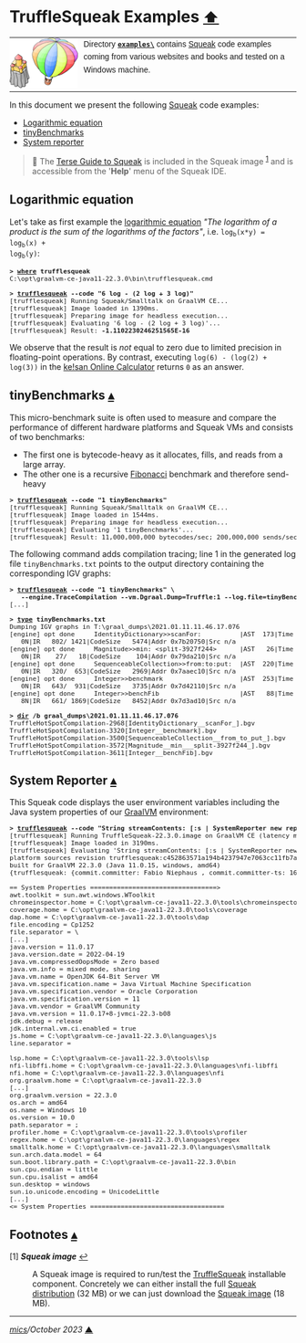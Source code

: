 # <span id="top">TruffleSqueak Examples</span> <span style="font-size:90%;">[⬆](../README.md#top)</span>

<table style="font-family:Helvetica,Arial;line-height:1.6;">
  <tr>
  <td style="border:0;padding:0 10px 0 0;min-width:120px;"><a href="https://squeak.org/" rel="external"><img src="../docs/images/balloon.svg" width="120" alt="Sqeak project"/></a></td>
  <td style="border:0;padding:0;vertical-align:text-top;">Directory <a href="./"><b><code>examples\</code></b></a> contains <a href="https://squeak.org/" rel="external">Squeak</a> code examples coming from various websites and books and tested on a Windows machine.
  </td>
  </tr>
</table>

In this document we present the following [Squeak] code examples:

- [Logarithmic equation](#log)
- [tinyBenchmarks](#tiny_benchmarks)
- [System reporter](#system_reporter)

> **:mag_right:** The [Terse Guide to Squeak][squeak_guide] is included in the Squeak image <sup id="anchor_01"><a href="#footnote_01">1</a></sup> and is accessible from the '**Help**' menu of the Squeak IDE.

## <span id="log">Logarithmic equation</span>

Let's take as first example the [logarithmic equation][wiki_logarithm] *"The logarithm of a product is the sum of the logarithms of the factors"*, i.e. <code>log<sub>b</sub>(x*y) = log<sub>b</sub>(x) + log<sub>b</sub>(y)</code>:

<pre style="font-size:80%;">
<b>&gt; <a href="https://docs.microsoft.com/en-us/windows-server/administration/windows-commands/where">where</a> trufflesqueak</b>
C:\opt\graalvm-ce-java11-22.3.0\bin\trufflesqueak.cmd
&nbsp;
<b>&gt; <a href="https://github.com/hpi-swa/trufflesqueak/blob/master/docs/development.md#debugging">trufflesqueak</a> --code "6 log - (2 log + 3 log)"</b>
[trufflesqueak] Running Squeak/Smalltalk on GraalVM CE...
[trufflesqueak] Image loaded in 1390ms.
[trufflesqueak] Preparing image for headless execution...
[trufflesqueak] Evaluating '6 log - (2 log + 3 log)'...
[trufflesqueak] Result: <b>-1.1102230246251565E-16</b>
</pre>

We observe that the result is *not* equal to zero due to limited precision in floating-point operations. By contrast, executing `log(6) - (log(2) + log(3))` in the [ke!san Online Calculator][keisan] returns `0` as an answer.

<!--
<b>&gt; trufflesqueak --code "3 raisedTo: 32" images\TruffleSqueak-20.2.0.image</b>
[trufflesqueak] Running Squeak/Smalltalk on OpenJDK 64-Bit GraalVM CE 20.3.0 (Graal-compiled)...
[trufflesqueak] Image loaded in 3822ms.
Preparing image for headless execution...
[trufflesqueak] Evaluating '3 raisedTo: 32'...
[trufflesqueak] Result: 1853020188851841
-->

## <span id="tiny_benchmarks">tinyBenchmarks</span> [**&#x25B4;**](#top)

This micro-benchmark suite is often used to measure and compare the performance of different hardware platforms and Squeak VMs and consists of two benchmarks:
- The first one is bytecode-heavy as it allocates, fills, and reads from a large array.
- The other one is a recursive [Fibonacci][wiki_fibonacci] benchmark and therefore send-heavy

<pre style="font-size:80%;">
<b>&gt; <a href="https://github.com/hpi-swa/trufflesqueak/blob/master/docs/development.md#debugging">trufflesqueak</a> --code "1 tinyBenchmarks"</b>
[trufflesqueak] Running Squeak/Smalltalk on GraalVM CE...
[trufflesqueak] Image loaded in 1544ms.
[trufflesqueak] Preparing image for headless execution...
[trufflesqueak] Evaluating '1 tinyBenchmarks'...
[trufflesqueak] Result: 11,000,000,000 bytecodes/sec; 200,000,000 sends/sec
</pre>

The following command adds compilation tracing; line 1 in the
generated log file `tinyBenchmarks.txt` points to the output directory
containing the corresponding IGV graphs:

<pre style="font-size:80%;">
<b>&gt; <a href="https://github.com/hpi-swa/trufflesqueak/blob/master/docs/development.md#debugging">trufflesqueak</a> --code "1 tinyBenchmarks" \
   --engine.TraceCompilation --vm.Dgraal.Dump=Truffle:1 --log.file=tinyBenchmarks.txt</b>
[...]
&nbsp;
<b>&gt; <a href="https://docs.microsoft.com/en-us/windows-server/administration/windows-commands/type">type</a> tinyBenchmarks.txt</b>
Dumping IGV graphs in T:\graal_dumps\2021.01.11.11.46.17.076
[engine] opt done     IdentityDictionary&gt;&gt;scanFor:          |AST  173|Time  610( 523+87  )ms|Tier 2|Inlined   1Y
   0N|IR   802/ 1421|CodeSize   5474|Addr 0x7b20750|Src n/a
[engine] opt done     Magnitude&gt;&gt;min: &lt;split-3927f244&gt;      |AST   26|Time   59(  56+3   )ms|Tier 2|Inlined   0Y
   0N|IR    27/   18|CodeSize    104|Addr 0x79da210|Src n/a
[engine] opt done     SequenceableCollection&gt;&gt;from:to:put:  |AST  220|Time  346( 306+41  )ms|Tier 2|Inlined   1Y
   0N|IR   320/  653|CodeSize   2969|Addr 0x7aaec10|Src n/a
[engine] opt done     Integer&gt;&gt;benchmark                    |AST  253|Time 1575(1523+52  )ms|Tier 2|Inlined   3Y
   0N|IR   643/  931|CodeSize   3735|Addr 0x7d42110|Src n/a
[engine] opt done     Integer&gt;&gt;benchFib                     |AST   88|Time 1640(1548+93  )ms|Tier 2|Inlined   6Y
   8N|IR   661/ 1869|CodeSize   8452|Addr 0x7d3ad10|Src n/a
&nbsp
<b>&gt; <a href="https://docs.microsoft.com/en-us/windows-server/administration/windows-commands/dir">dir</a> /b graal_dumps\2021.01.11.11.46.17.076</b>
TruffleHotSpotCompilation-2968[IdentityDictionary__scanFor_].bgv
TruffleHotSpotCompilation-3320[Integer__benchmark].bgv
TruffleHotSpotCompilation-3500[SequenceableCollection__from_to_put_].bgv
TruffleHotSpotCompilation-3572[Magnitude__min___split-3927f244_].bgv
TruffleHotSpotCompilation-3611[Integer__benchFib].bgv
</pre>

## <span id="system_reporter">System Reporter</span> [**&#x25B4;**](#top)

This Squeak code displays the user environment variables including the Java system properties of our [GraalVM] environment:

<pre style="font-size:80%;">
<b>&gt; <a href="https://github.com/hpi-swa/trufflesqueak/blob/master/docs/development.md#debugging">trufflesqueak</a> --code "String streamContents: [:s | SystemReporter new reportVM: s] limitedTo: 10000"</b>
[trufflesqueak] Running TruffleSqueak-22.3.0.image on GraalVM CE (latency mode)...
[trufflesqueak] Image loaded in 3190ms.
[trufflesqueak] Evaluating 'String streamContents: [:s | SystemReporter new reportVM: s] limitedTo: 10000'...
platform sources revision trufflesqueak:c452863571a194b4237947e7063cc11fb7a91e65
built for GraalVM 22.3.0 (Java 11.0.15, windows, amd64)
{trufflesqueak: {commit.committer: Fabio Niephaus <code@fniephaus.com>, commit.committer-ts: 1651559791, commit.rev: c452863571a194b4237947e7063cc11fb7a91e65}}
&nbsp;
== System Properties =================================>
awt.toolkit = sun.awt.windows.WToolkit
chromeinspector.home = C:\opt\graalvm-ce-java11-22.3.0\tools\chromeinspector
coverage.home = C:\opt\graalvm-ce-java11-22.3.0\tools\coverage
dap.home = C:\opt\graalvm-ce-java11-22.3.0\tools\dap
file.encoding = Cp1252
file.separator = \
[...]
java.version = 11.0.17
java.version.date = 2022-04-19
java.vm.compressedOopsMode = Zero based
java.vm.info = mixed mode, sharing
java.vm.name = OpenJDK 64-Bit Server VM
java.vm.specification.name = Java Virtual Machine Specification
java.vm.specification.vendor = Oracle Corporation
java.vm.specification.version = 11
java.vm.vendor = GraalVM Community
java.vm.version = 11.0.17+8-jvmci-22.3-b08
jdk.debug = release
jdk.internal.vm.ci.enabled = true
js.home = C:\opt\graalvm-ce-java11-22.3.0\languages\js
line.separator =
&nbsp;
lsp.home = C:\opt\graalvm-ce-java11-22.3.0\tools\lsp
nfi-libffi.home = C:\opt\graalvm-ce-java11-22.3.0\languages\nfi-libffi
nfi.home = C:\opt\graalvm-ce-java11-22.3.0\languages\nfi
org.graalvm.home = C:\opt\graalvm-ce-java11-22.3.0
[...]
org.graalvm.version = 22.3.0
os.arch = amd64
os.name = Windows 10
os.version = 10.0
path.separator = ;
profiler.home = C:\opt\graalvm-ce-java11-22.3.0\tools\profiler
regex.home = C:\opt\graalvm-ce-java11-22.3.0\languages\regex
smalltalk.home = C:\opt\graalvm-ce-java11-22.3.0\languages\smalltalk
sun.arch.data.model = 64
sun.boot.library.path = C:\opt\graalvm-ce-java11-22.3.0\bin
sun.cpu.endian = little
sun.cpu.isalist = amd64
sun.desktop = windows
sun.io.unicode.encoding = UnicodeLittle
[...]
<= System Properties ===================================
</pre>

## <span id="footnotes">Footnotes</span> [**&#x25B4;**](#top)

<span id="footnote_01">[1]</span> ***Squeak image*** [↩](#anchor_01)

<dl><dd>
A Squeak image is required to run/test the <a href="https://github.com/hpi-swa/trufflesqueak">TruffleSqueak</a> installable component. Concretely we can either install the full <a href="https://squeak.org/downloads/">Squeak distribution</a> (32 MB) or we can just download the <a href="https://squeak.org/downloads/">Squeak image</a> (18 MB).
</dd></dl>

***

*[mics](https://lampwww.epfl.ch/~michelou/)/October 2023* [**&#9650;**](#top)
<span id="bottom">&nbsp;</span>

<!-- link refs -->

[graalvm]: https://www.graalvm.org/
[keisan]: https://keisan.casio.com/calculator
[squeak]: https://squeak.org/
[squeak_guide]: https://wiki.squeak.org/squeak/5699
[wiki_fibonacci]: https://wiki.squeak.org/squeak/1481
[wiki_logarithm]: https://en.wikipedia.org/wiki/Logarithm
